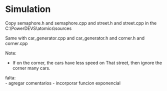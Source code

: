 Simulation
==========
Copy semaphore.h and semaphore.cpp and street.h and street.cpp in the C:\PowerDEVS\atomics\sources

Same with car_generator.cpp and car_generator.h and corner.h and corner.cpp

Note:
- If on the corner, the cars have less speed on That street, 
  then ignore the corner many cars.


falta: 	
	- agregar comentarios
	- incorporar funcion exponencial




